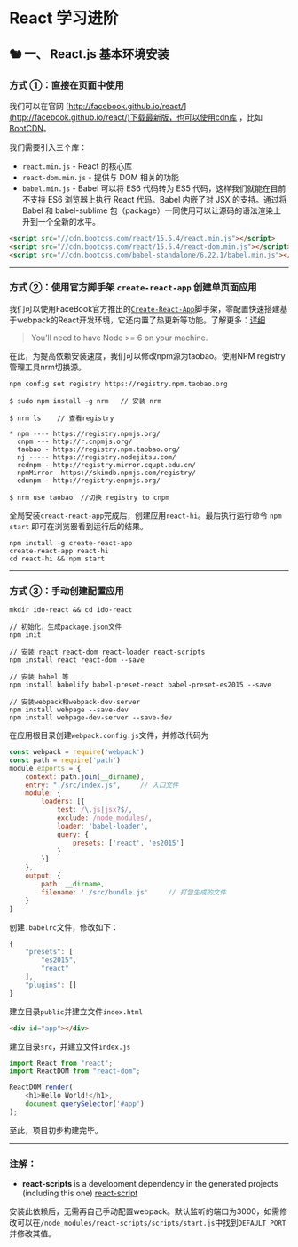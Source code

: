 # React 学习进阶

## 🐿 一、 React.js 基本环境安装

### 方式 ①：直接在页面中使用

我们可以在官网 [http://facebook.github.io/react/](http://facebook.github.io/react/)下载最新版，也可以使用cdn库
，比如[BootCDN](http://www.bootcdn.cn/react/)。

我们需要引入三个库：

+ `react.min.js` - React 的核心库
+ `react-dom.min.js` - 提供与 DOM 相关的功能
+ `babel.min.js` - Babel 可以将 ES6 代码转为 ES5 代码，这样我们就能在目前不支持 ES6 浏览器上执行 React 代码。Babel 内嵌了对 JSX 的支持。通过将 Babel 和 babel-sublime 包（package）一同使用可以让源码的语法渲染上升到一个全新的水平。


``` html 
<script src="//cdn.bootcss.com/react/15.5.4/react.min.js"></script>
<script src="//cdn.bootcss.com/react/15.5.4/react-dom.min.js"></script>
<script src="//cdn.bootcss.com/babel-standalone/6.22.1/babel.min.js"></script>
```

---

### 方式 ②：使用官方脚手架 `create-react-app` 创建单页面应用

我们可以使用FaceBook官方推出的[`Create-React-App`](https://github.com/facebookincubator/create-react-app)脚手架，零配置快速搭建基于webpack的React开发环境，它还内置了热更新等功能。了解更多：[详细](https://github.com/facebookincubator/create-react-app/blob/master/README.md#why-use-this)


> You’ll need to have Node >= 6 on your machine.

在此，为提高依赖安装速度，我们可以修改npm源为taobao。使用NPM registry 管理工具nrm切换源。

``` shell
npm config set registry https://registry.npm.taobao.org
```

``` shell
$ sudo npm install -g nrm   // 安装 nrm

$ nrm ls    // 查看registry

* npm ---- https://registry.npmjs.org/
  cnpm --- http://r.cnpmjs.org/
  taobao - https://registry.npm.taobao.org/
  nj ----- https://registry.nodejitsu.com/
  rednpm - http://registry.mirror.cqupt.edu.cn/
  npmMirror  https://skimdb.npmjs.com/registry/
  edunpm - http://registry.enpmjs.org/

$ nrm use taobao  //切换 registry to cnpm
```

全局安装`creact-react-app`完成后，创建应用`react-hi`。最后执行运行命令 `npm start` 即可在浏览器看到运行后的结果。

``` shell
npm install -g create-react-app
create-react-app react-hi 
cd react-hi && npm start
```
---

### 方式 ③：手动创建配置应用

``` shell
mkdir ido-react && cd ido-react

// 初始化，生成package.json文件
npm init 

// 安装 react react-dom react-loader react-scripts
npm install react react-dom --save 

// 安装 babel 等
npm install babelify babel-preset-react babel-preset-es2015 --save

// 安装webpack和webpack-dev-server
npm install webpage --save-dev
npm install webpage-dev-server --save-dev
```

在应用根目录创建`webpack.config.js`文件，并修改代码为

``` javascript
const webpack = require('webpack')
const path = require('path')
module.exports = {
    context: path.join(__dirname),
    entry: "./src/index.js",     // 入口文件
    module: {
        loaders: [{
            test: /\.js|jsx?$/,
            exclude: /node_modules/,
            loader: 'babel-loader',
            query: {
                presets: ['react', 'es2015']
            }
        }]
    },
    output: {
        path: __dirname,
        filename: './src/bundle.js'     // 打包生成的文件
    }
}
```

创建`.babelrc`文件，修改如下：

``` javascript
{
    "presets": [
        "es2015",
        "react"
    ],
    "plugins": []
}
```

建立目录`public`并建立文件`index.html`

``` html
<div id="app"></div>
```

建立目录`src`，并建立文件`index.js`
 
``` javascript
import React from "react";
import ReactDOM from "react-dom";

ReactDOM.render(
    <h1>Hello World!</h1>,
    document.querySelector('#app')
);
```

至此，项目初步构建完毕。

---

### 注解：

+ __react-scripts__ is a development dependency in the generated projects (including this one)
[react-script](https://github.com/facebookincubator/create-react-app/blob/master/packages/react-scripts/template/README.md)

安装此依赖后，无需再自己手动配置webpack。默认监听的端口为3000，如需修改可以在`/node_modules/react-scripts/scripts/start.js`中找到`DEFAULT_PORT`并修改其值。